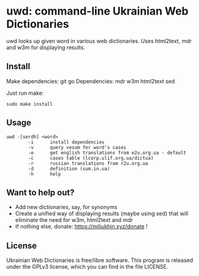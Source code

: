 # uwd: command-line Ukrainian Web Dictionaries

uwd looks up given word in various web dictionaries. Uses
html2text, mdr and w3m for displaying results.

## Install

Make dependencies: git go
Dependencies: mdr w3m html2text sed

Just run make:

```
sudo make install
```

## Usage

```
uwd -[serdh] <word>
        -i      install dependencies
        -v      query vesum for word's cases
        -e      get english translations from e2u.org.ua - default
        -c      cases table (lcorp.ulif.org.ua/dictua)
        -r      russian translations from r2u.org.ua
        -d      definition (sum.in.ua)
        -h      help
```

## Want to help out?

- Add new dictionaries, say, for synonyms
- Create a unified way of displaying results (maybe using sed) that will eliminate the need for w3m, html2text and mdr
- If nothing else, donate: https://miliukhin.xyz/donate !

## License

Ukrainian Web Dictionaries is free/libre software. This program is released under the GPLv3 license, which you can find in the file LICENSE.
